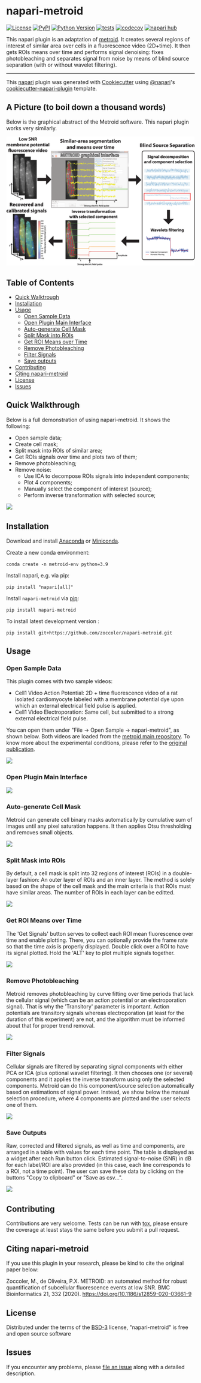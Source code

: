 # napari-metroid

[![License](https://img.shields.io/pypi/l/napari-metroid.svg?color=green)](https://github.com/zoccoler/napari-metroid/raw/main/LICENSE)
[![PyPI](https://img.shields.io/pypi/v/napari-metroid.svg?color=green)](https://pypi.org/project/napari-metroid)
[![Python Version](https://img.shields.io/pypi/pyversions/napari-metroid.svg?color=green)](https://python.org)
[![tests](https://github.com/zoccoler/napari-metroid/workflows/tests/badge.svg)](https://github.com/zoccoler/napari-metroid/actions)
[![codecov](https://codecov.io/gh/zoccoler/napari-metroid/branch/main/graph/badge.svg)](https://codecov.io/gh/zoccoler/napari-metroid)
[![napari hub](https://img.shields.io/endpoint?url=https://api.napari-hub.org/shields/napari-metroid)](https://napari-hub.org/plugins/napari-metroid)

This napari plugin is an adaptation of [metroid](https://github.com/zoccoler/metroid). It creates several regions of interest of similar area over cells in a fluorescence video (2D+time). It then gets ROIs means over time and performs signal denoising: fixes photobleaching and separates signal from noise by means of blind source separation (with or without wavelet filtering).

----------------------------------

This [napari] plugin was generated with [Cookiecutter] using [@napari]'s [cookiecutter-napari-plugin] template.

<!--
Don't miss the full getting started guide to set up your new package:
https://github.com/napari/cookiecutter-napari-plugin#getting-started

and review the napari docs for plugin developers:
https://napari.org/plugins/stable/index.html
-->

## A Picture (to boil down a thousand words)

Below is the graphical abstract of the Metroid software. This napari plugin works very similarly.

![](https://github.com/zoccoler/metroid/raw/master/Metroid_flowchart.png)

## Table of Contents

- [Quick Walktrough](#quick-walkthrough)
- [Installation](#installation)
- [Usage](#usage)
  - [Open Sample Data](#open-sample-data)
  - [Open Plugin Main Interface](#open-plugin-main-interface)
  - [Auto-generate Cell Mask](#auto-generate-cell-mask)
  - [Split Mask into ROIs](#split-mask-into-rois)
  - [Get ROI Means over Time](#get-roi-means-over-time)
  - [Remove Photobleaching](#remove-photobleaching)
  - [Filter Signals](#filter-signals)
  - [Save outputs](#save-outputs)
- [Contributing](#contributing)
- [Citing napari-metroid](#citing-napari-metroid)
- [License](#license)
- [Issues](#issues)

## Quick Walkthrough

Below is a full demonstration of using napari-metroid. It shows the following:
  * Open sample data;
  * Create cell mask;
  * Split mask into ROIs of similar area;
  * Get ROIs signals over time and plots two of them;
  * Remove photobleaching;
  * Remove noise:
    * Use ICA to decompose ROIs signals into independent components;
    * Plot 4 components;
    * Manually select the component of interest (source);
    * Perform inverse transformation with selected source;
        
![](https://github.com/zoccoler/metroid/raw/master/figures/napari_metroid_demo.gif)


## Installation

Download and install [Anaconda](https://www.anaconda.com/products/individual) or [Miniconda](https://docs.conda.io/en/latest/miniconda.html#).

Create a new conda environment:

    conda create -n metroid-env python=3.9

Install napari, e.g. via pip:

    pip install "napari[all]"

Install `napari-metroid` via [pip]:

    pip install napari-metroid

To install latest development version :

    pip install git+https://github.com/zoccoler/napari-metroid.git

## Usage
### Open Sample Data

This plugin comes with two sample videos:
- Cell1 Video Action Potential: 2D + time fluorescence video of a rat isolated cardiomyocyte labeled with a membrane potential dye upon which an external electrical field pulse is applied.
- Cell1 Video Electroporation: Same cell, but submitted to a strong external electrical field pulse.

You can open them under "File -> Open Sample -> napari-metroid", as shown below. Both videos are loaded from the [metroid main repository](https://github.com/zoccoler/metroid). To know more about the experimental conditions, please refer to the [original publication](https://doi.org/10.1186/s12859-020-03661-9).

![](https://github.com/zoccoler/metroid/raw/master/figures/load_sample_data.gif)

### Open Plugin Main Interface

![](https://github.com/zoccoler/metroid/raw/master/figures/open_plugin.gif)

### Auto-generate Cell Mask

Metroid can generate cell binary masks automatically by cumulative sum of images until any pixel saturation happens. It then applies Otsu thresholding and removes small objects.

![](https://github.com/zoccoler/metroid/raw/master/figures/auto_create_mask.png)

### Split Mask into ROIs

By default, a cell mask is split into 32 regions of interest (ROIs) in a double-layer fashion: An outer layer of ROIs and an inner layer. 
The method is solely based on the shape of the cell mask and the main criteria is that ROIs must have similar areas. The number of ROIs in each layer can be editted. 

![](https://github.com/zoccoler/metroid/raw/master/figures/mess.png)

### Get ROI Means over Time

The 'Get Signals' button serves to collect each ROI mean fluorescence over time and enable plotting. There, you can optionally provide the frame rate so that the time axis is properly displayed.
Double click over a ROI to have its signal plotted. Hold the 'ALT' key to plot multiple signals together.

![](https://github.com/zoccoler/metroid/raw/master/figures/get_signals.gif)

### Remove Photobleaching

Metroid removes photobleaching by curve fitting over time periods that lack the cellular signal (which can be an action potential or an electroporation signal). That is why the 'Transitory' parameter is important. Action potentials are transitory signals whereas electroporation (at least for the duration of this experiment) are not, and the algorithm must be informed about that for proper trend removal.

![](https://github.com/zoccoler/metroid/raw/master/figures/remov_photob.gif)

### Filter Signals

Cellular signals are filtered by separating signal components with either PCA or ICA (plus optional wavelet filtering). It then chooses one (or several) components and it applies the inverse transform using only the selected components. Metroid can do this component/source selection automatically based on estimations of signal power. Instead, we show below the manual selection procedure, where 4 components are plotted and the user selects one of them.

![](https://github.com/zoccoler/metroid/raw/master/figures/bssd.gif)

### Save Outputs

Raw, corrected and filtered signals, as well as time and components, are arranged in a table with values for each time point. The table is displayed as a widget after each Run button click. Estimated signal-to-noise (SNR) in dB for each label/ROI are also provided (in this case, each line corresponds to a ROI, not a time point).
The user can save these data by clicking on the buttons "Copy to clipboard" or "Save as csv...".

![](https://github.com/zoccoler/metroid/raw/master/figures/table_widget.png)

## Contributing

Contributions are very welcome. Tests can be run with [tox], please ensure
the coverage at least stays the same before you submit a pull request.

## Citing napari-metroid

If you use this plugin in your research, please be kind to cite the original paper below:

Zoccoler, M., de Oliveira, P.X. METROID: an automated method for robust quantification of subcellular fluorescence events at low SNR. BMC Bioinformatics 21, 332 (2020). https://doi.org/10.1186/s12859-020-03661-9

## License

Distributed under the terms of the [BSD-3] license,
"napari-metroid" is free and open source software

## Issues

If you encounter any problems, please [file an issue] along with a detailed description.

[napari]: https://github.com/napari/napari
[Cookiecutter]: https://github.com/audreyr/cookiecutter
[@napari]: https://github.com/napari
[MIT]: http://opensource.org/licenses/MIT
[BSD-3]: http://opensource.org/licenses/BSD-3-Clause
[GNU GPL v3.0]: http://www.gnu.org/licenses/gpl-3.0.txt
[GNU LGPL v3.0]: http://www.gnu.org/licenses/lgpl-3.0.txt
[Apache Software License 2.0]: http://www.apache.org/licenses/LICENSE-2.0
[Mozilla Public License 2.0]: https://www.mozilla.org/media/MPL/2.0/index.txt
[cookiecutter-napari-plugin]: https://github.com/napari/cookiecutter-napari-plugin

[file an issue]: https://github.com/zoccoler/napari-metroid/issues

[napari]: https://github.com/napari/napari
[tox]: https://tox.readthedocs.io/en/latest/
[pip]: https://pypi.org/project/pip/
[PyPI]: https://pypi.org/
